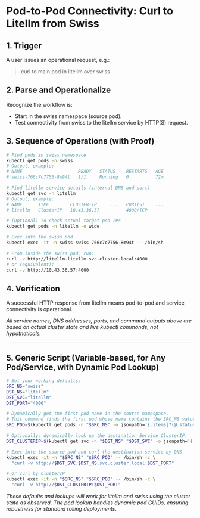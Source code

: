 # Pod-to-Pod Connectivity: Curl to Litellm from Swiss

## 1. Trigger

A user issues an operational request, e.g.:
> curl to main pod in litellm over swiss

## 2. Parse and Operationalize

Recognize the workflow is:
- Start in the swiss namespace (source pod).
- Test connectivity from swiss to the litellm service by HTTP(S) request.

## 3. Sequence of Operations (with Proof)

```sh
# Find pods in swiss namespace
kubectl get pods -n swiss
# Output, example:
# NAME                     READY   STATUS    RESTARTS   AGE
# swiss-766c7c7756-8m94t   1/1     Running   0          72m

# Find litellm service details (internal DNS and port)
kubectl get svc -n litellm
# Output, example:
# NAME      TYPE        CLUSTER-IP     ...   PORT(S)    ...
# litellm   ClusterIP   10.43.36.57          4000/TCP

# (Optional) To check actual target pod IPs
kubectl get pods -n litellm -o wide

# Exec into the swiss pod
kubectl exec -it -n swiss swiss-766c7c7756-8m94t -- /bin/sh

# From inside the swiss pod, run:
curl -v http://litellm.litellm.svc.cluster.local:4000
# or (equivalent):
curl -v http://10.43.36.57:4000
```

## 4. Verification

A successful HTTP response from litellm means pod-to-pod and service connectivity is operational.

*All service names, DNS addresses, ports, and command outputs above are based on actual cluster state and live kubectl commands, not hypotheticals.*

---

## 5. Generic Script (Variable-based, for Any Pod/Service, with Dynamic Pod Lookup)

```sh
# Set your working defaults:
SRC_NS="swiss"
DST_NS="litellm"
DST_SVC="litellm"
DST_PORT="4000"

# Dynamically get the first pod name in the source namespace.
# This command finds the first pod whose name contains the SRC_NS value (handles random suffixes).
SRC_POD=$(kubectl get pods -n "$SRC_NS" -o jsonpath='{.items[?(@.status.phase=="Running")].metadata.name}' | awk '{print $1}')

# Optionally: dynamically look up the destination Service ClusterIP.
DST_CLUSTERIP=$(kubectl get svc -n "$DST_NS" "$DST_SVC" -o jsonpath='{.spec.clusterIP}')

# Exec into the source pod and curl the destination service by DNS
kubectl exec -it -n "$SRC_NS" "$SRC_POD" -- /bin/sh -c \
  "curl -v http://$DST_SVC.$DST_NS.svc.cluster.local:$DST_PORT"

# Or curl by ClusterIP
kubectl exec -it -n "$SRC_NS" "$SRC_POD" -- /bin/sh -c \
  "curl -v http://$DST_CLUSTERIP:$DST_PORT"
```

*These defaults and lookups will work for litellm and swiss using the cluster state as observed. The pod lookup handles dynamic pod GUIDs, ensuring robustness for standard rolling deployments.*